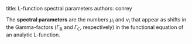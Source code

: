title: L-function spectral parameters 
authors:
    conrey

The **spectral parameters** are the numbers $\mu_i$ and $\nu_i$ that appear as shifts in the Gamma-factors ($\Gamma_{\mathbb R}$ and $\Gamma_{\mathbb C}$, respectively) in the <a knowl="lmfdb/lfunction.functional_equation">functional equation</a> of an analytic L-function.

